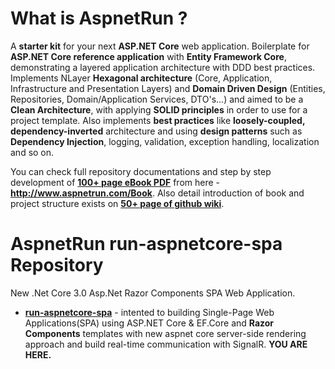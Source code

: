 # What is AspnetRun ? 
A **starter kit** for your next **ASP.NET Core** web application. Boilerplate for **ASP.NET Core reference application** with **Entity Framework Core**, demonstrating a layered application architecture with DDD best practices. Implements NLayer **Hexagonal architecture** (Core, Application, Infrastructure and Presentation Layers) and **Domain Driven Design** (Entities, Repositories, Domain/Application Services, DTO's...) 
and aimed to be a **Clean Architecture**, with applying **SOLID principles** in order to use for a project template. 
Also implements **best practices** like **loosely-coupled, dependency-inverted** architecture and using **design patterns** such as **Dependency Injection**, logging, validation, exception handling, localization and so on.

You can check full repository documentations and step by step development of **[100+ page eBook PDF](http://www.aspnetrun.com/Book)** from here - **http://www.aspnetrun.com/Book**. Also detail introduction of book and project structure exists on **[50+ page of github wiki](https://github.com/aspnetrun/run-core/wiki)**. 

# AspnetRun run-aspnetcore-spa Repository
New .Net Core 3.0 Asp.Net Razor Components SPA Web Application.

* **[run-aspnetcore-spa](https://github.com/aspnetrun/run-aspnetcore-spa)** - intented to building Single-Page Web Applications(SPA) using ASP.NET Core & EF.Core and **Razor Components** templates with new aspnet core server-side rendering approach and build real-time communication with SignalR. **YOU ARE HERE.**

